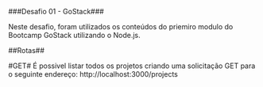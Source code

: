 ###Desafio 01 - GoStack###

Neste desafio, foram utilizados os conteúdos do priemiro modulo do Bootcamp GoStack utilizando o Node.js.

##Rotas##

#GET#
É possivel listar todos os projetos criando uma solicitação GET para o seguinte endereço:
http://localhost:3000/projects
